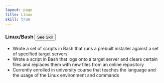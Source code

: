 ```yaml
---
layout: page
title: Linux
skill: true
---
```



<div>
    <div class="container">
        <div class="header">
            <h3><i class="devicon-linux-plain"></i> Linux/Bash <span><button class="btn btn-info" id="bash">See Skill</button></span></h3>
        </div>
    </div>
    <div class="container">
        <ul class="bash">
            <li>Wrote a set of scripts in Bash that runs a prebuilt installer against a set of specified target servers</li>
            <li>Wrote a script in Bash that logs onto a target server and clears certain files and replaces them with new files from an online repository</li>
            <li>Currently enrolled in university course that teaches the language and the usage of the Linux environment and commands</li>
        </ul>
    </div>
</div>